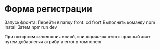 # Форма регистрации
Запуск фронта:
Перейти в папку front: cd front
Выполнить команду npm install
Затем npm run dev 

При неверном заполнении полей, они окрашиваются в красный цвет путем
добавления атрибута error в компонент <TextField error/> 
